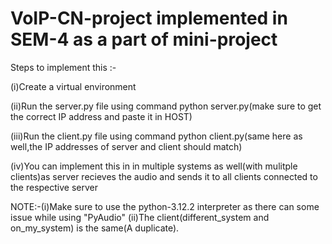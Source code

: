 # VoIP-CN-project implemented in SEM-4 as a part of mini-project
Steps to implement this :-
  
  (i)Create a virtual environment

  
  (ii)Run the server.py file using command python server.py(make sure to get the correct IP address and paste it in HOST)

  
  (iii)Run the client.py file using command python client.py(same here as well,the IP addresses of server and client should match)

  
  (iv)You can implement this in in multiple systems as well(with mulitple clients)as server recieves the audio and sends it to all clients connected to the respective server



NOTE:-(i)Make sure to use the python-3.12.2 interpreter as there can some issue while using "PyAudio"
      (ii)The client(different_system and on_my_system) is the same(A duplicate).
